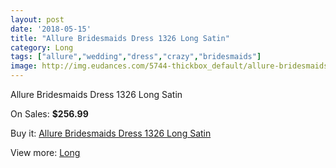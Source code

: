 ```yaml
---
layout: post
date: '2018-05-15'
title: "Allure Bridesmaids Dress 1326 Long Satin"
category: Long
tags: ["allure","wedding","dress","crazy","bridesmaids"]
image: http://img.eudances.com/5744-thickbox_default/allure-bridesmaids-dress-1326-long-satin.jpg
---
```

Allure Bridesmaids Dress 1326 Long Satin

On Sales: **$256.99**
<a href="https://www.eudances.com/en/long/2001-allure-bridesmaids-dress-1326-long-satin.html"><amp-img layout="responsive" width="600" height="600" src="//img.eudances.com/5744-thickbox_default/allure-bridesmaids-dress-1326-long-satin.jpg" alt="Allure Bridesmaids Dress 1326 Long Satin 0" /></a>
<a href="https://www.eudances.com/en/long/2001-allure-bridesmaids-dress-1326-long-satin.html"><amp-img layout="responsive" width="600" height="600" src="//img.eudances.com/5745-thickbox_default/allure-bridesmaids-dress-1326-long-satin.jpg" alt="Allure Bridesmaids Dress 1326 Long Satin 1" /></a>

Buy it: [Allure Bridesmaids Dress 1326 Long Satin](https://www.eudances.com/en/long/2001-allure-bridesmaids-dress-1326-long-satin.html "Allure Bridesmaids Dress 1326 Long Satin")

View more: [Long](https://www.eudances.com/en/21-long "Long")